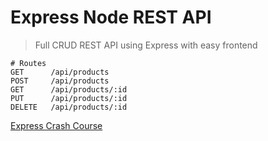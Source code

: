 # Express Node REST API

> Full CRUD REST API using Express with easy frontend

```
# Routes
GET      /api/products
POST     /api/products
GET      /api/products/:id
PUT      /api/products/:id
DELETE   /api/products/:id
```

[Express Crash Course](https://www.youtube.com/watch?v=CnH3kAXSrmU)
